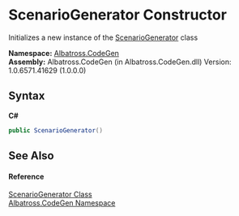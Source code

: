 # ScenarioGenerator Constructor 
 

Initializes a new instance of the <a href="E84A585A">ScenarioGenerator</a> class

**Namespace:**&nbsp;<a href="DCDDD28E">Albatross.CodeGen</a><br />**Assembly:**&nbsp;Albatross.CodeGen (in Albatross.CodeGen.dll) Version: 1.0.6571.41629 (1.0.0.0)

## Syntax

**C#**<br />
``` C#
public ScenarioGenerator()
```


## See Also


#### Reference
<a href="E84A585A">ScenarioGenerator Class</a><br /><a href="DCDDD28E">Albatross.CodeGen Namespace</a><br />